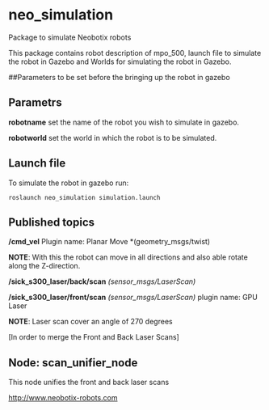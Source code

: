 # neo_simulation
Package to simulate Neobotix robots 

This package contains robot description of mpo_500, launch file to simulate the robot in Gazebo and Worlds for simulating the robot in Gazebo.


##Parameters to be set before the bringing up the robot in gazebo 

## Parametrs
**robotname**
set the name of the robot you wish to simulate in gazebo.

**robotworld**
set the world in which the robot is to be simulated.

## Launch file

To simulate the robot in gazebo run:

`roslaunch neo_simulation simulation.launch`


## Published topics

**/cmd_vel**
Plugin name: Planar Move *(geometry_msgs/twist)

__NOTE__: With this the robot can move in all directions and also able rotate along the Z-direction.


**/sick_s300_laser/back/scan**  *(sensor_msgs/LaserScan)*

**/sick_s300_laser/front/scan** *(sensor_msgs/LaserScan)*
plugin name: GPU Laser

__NOTE__: Laser scan cover an angle of 270 degrees


[In order to merge the Front and Back Laser Scans]

Node: scan_unifier_node
---------------------
This node unifies the front and back laser scans


http://www.neobotix-robots.com
